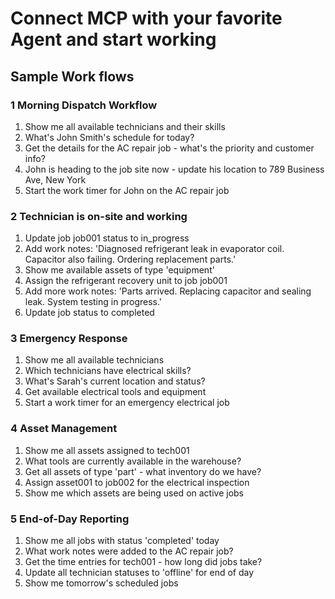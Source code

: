 # Connect MCP with your favorite Agent and start working 
## Sample Work flows
### 1 Morning Dispatch Workflow
1. Show me all available technicians and their skills
2. What's John Smith's schedule for today?
3. Get the details for the AC repair job - what's the priority and customer info?
4. John is heading to the job site now - update his location to 789 Business Ave, New York
5. Start the work timer for John on the AC repair job

### 2 Technician is on-site and working
1. Update job job001 status to in_progress
2. Add work notes: 'Diagnosed refrigerant leak in evaporator coil. Capacitor also failing. Ordering replacement parts.'
3. Show me available assets of type 'equipment'
4. Assign the refrigerant recovery unit to job job001
5. Add more work notes: 'Parts arrived. Replacing capacitor and sealing leak. System testing in progress.'
6. Update job status to completed

### 3 Emergency Response
1. Show me all available technicians
2. Which technicians have electrical skills?
3. What's Sarah's current location and status?
4. Get available electrical tools and equipment
5. Start a work timer for an emergency electrical job

### 4 Asset Management
1. Show me all assets assigned to tech001
2. What tools are currently available in the warehouse?
3. Get all assets of type 'part' - what inventory do we have?
4. Assign asset001 to job002 for the electrical inspection
5. Show me which assets are being used on active jobs

### 5 End-of-Day Reporting
1. Show me all jobs with status 'completed' today
2. What work notes were added to the AC repair job?
3. Get the time entries for tech001 - how long did jobs take?
4. Update all technician statuses to 'offline' for end of day
5. Show me tomorrow's scheduled jobs

